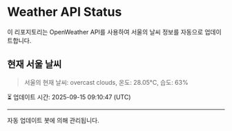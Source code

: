 
# Weather API Status

이 리포지토리는 OpenWeather API를 사용하여 서울의 날씨 정보를 자동으로 업데이트합니다.

## 현재 서울 날씨
> 서울의 현재 날씨: overcast clouds, 온도: 28.05°C, 습도: 63%

⏳ 업데이트 시간: 2025-09-15 09:10:47 (UTC)

---
자동 업데이트 봇에 의해 관리됩니다.
